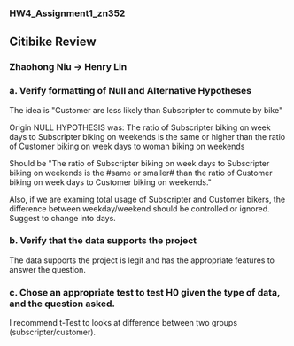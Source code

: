 ### HW4_Assignment1_zn352
## Citibike Review 
### Zhaohong Niu -> Henry Lin

### a. Verify formatting of Null and Alternative Hypotheses
The idea is "Customer are less likely than Subscripter to commute by bike" 

Origin NULL HYPOTHESIS was: 
The ratio of Subscripter biking on week days to Subscripter biking on weekends is the same or higher than the ratio of Customer biking on week days to woman biking on weekends

Should be "The ratio of Subscripter biking on week days to Subscripter biking on weekends is the #same or smaller# than the ratio of Customer biking on week days to Customer biking on weekends." 

Also, if we are examing total usage of Subscripter and Customer bikers, the difference between weekday/weekend should be controlled or ignored. Suggest to change into days. 

### b. Verify that the data supports the project
The data supports the project is legit and has the appropriate features to answer the question. 

### c. Chose an appropriate test to test H0 given the type of data, and the question asked.
I recommend t-Test to looks at difference between two groups (subscripter/customer). 
